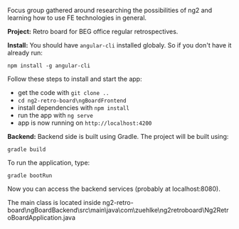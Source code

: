 Focus group gathered around researching the possibilities of ng2 and learning how to use FE technologies in general.


**Project:**
Retro board for BEG office regular retrospectives.

**Install:**
You should have <code>angular-cli</code> installed globaly.
So if you don't have it already run:

<code>npm install -g angular-cli</code>

Follow these steps to install and start the app:
- get the code with <code>git clone ..</code>
- <code>cd ng2-retro-board\ngBoardFrontend</code>
- install dependencies with <code>npm install</code>
- run the app with <code>ng serve</code>
- app is now running on <code>http://localhost:4200</code>

**Backend:**
Backend side is built using Gradle. The project will be built using:

<code>gradle build</code>

To run the application, type:

<code>gradle bootRun</code>

Now you can access the backend services (probably at localhost:8080).

The main class is located inside ng2-retro-board\ngBoardBackend\src\main\java\com\zuehlke\ng2retroboard\Ng2RetroBoardApplication.java
